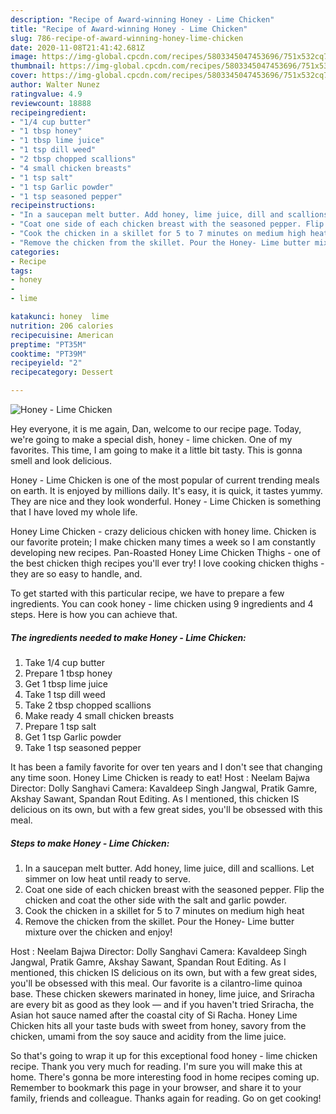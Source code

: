 ```yaml
---
description: "Recipe of Award-winning Honey - Lime Chicken"
title: "Recipe of Award-winning Honey - Lime Chicken"
slug: 786-recipe-of-award-winning-honey-lime-chicken
date: 2020-11-08T21:41:42.681Z
image: https://img-global.cpcdn.com/recipes/5803345047453696/751x532cq70/honey-lime-chicken-recipe-main-photo.jpg
thumbnail: https://img-global.cpcdn.com/recipes/5803345047453696/751x532cq70/honey-lime-chicken-recipe-main-photo.jpg
cover: https://img-global.cpcdn.com/recipes/5803345047453696/751x532cq70/honey-lime-chicken-recipe-main-photo.jpg
author: Walter Nunez
ratingvalue: 4.9
reviewcount: 18888
recipeingredient:
- "1/4 cup butter"
- "1 tbsp honey"
- "1 tbsp lime juice"
- "1 tsp dill weed"
- "2 tbsp chopped scallions"
- "4 small chicken breasts"
- "1 tsp salt"
- "1 tsp Garlic powder"
- "1 tsp seasoned pepper"
recipeinstructions:
- "In a saucepan melt butter. Add honey, lime juice, dill and scallions. Let simmer on low heat until ready to serve."
- "Coat one side of each chicken breast with the seasoned pepper. Flip the chicken and coat the other side with the salt and garlic powder."
- "Cook the chicken in a skillet for 5 to 7 minutes on medium high heat"
- "Remove the chicken from the skillet. Pour the Honey- Lime butter mixture over the chicken and enjoy!"
categories:
- Recipe
tags:
- honey
- 
- lime

katakunci: honey  lime 
nutrition: 206 calories
recipecuisine: American
preptime: "PT35M"
cooktime: "PT39M"
recipeyield: "2"
recipecategory: Dessert

---
```



![Honey - Lime Chicken](https://img-global.cpcdn.com/recipes/5803345047453696/751x532cq70/honey-lime-chicken-recipe-main-photo.jpg)

Hey everyone, it is me again, Dan, welcome to our recipe page. Today, we're going to make a special dish, honey - lime chicken. One of my favorites. This time, I am going to make it a little bit tasty. This is gonna smell and look delicious.

Honey - Lime Chicken is one of the most popular of current trending meals on earth. It is enjoyed by millions daily. It's easy, it is quick, it tastes yummy. They are nice and they look wonderful. Honey - Lime Chicken is something that I have loved my whole life.

Honey Lime Chicken - crazy delicious chicken with honey lime. Chicken is our favorite protein; I make chicken many times a week so I am constantly developing new recipes. Pan-Roasted Honey Lime Chicken Thighs - one of the best chicken thigh recipes you&#39;ll ever try! I love cooking chicken thighs - they are so easy to handle, and.


To get started with this particular recipe, we have to prepare a few ingredients. You can cook honey - lime chicken using 9 ingredients and 4 steps. Here is how you can achieve that.

<!--inarticleads1-->

##### The ingredients needed to make Honey - Lime Chicken:

1. Take 1/4 cup butter
1. Prepare 1 tbsp honey
1. Get 1 tbsp lime juice
1. Take 1 tsp dill weed
1. Take 2 tbsp chopped scallions
1. Make ready 4 small chicken breasts
1. Prepare 1 tsp salt
1. Get 1 tsp Garlic powder
1. Take 1 tsp seasoned pepper


It has been a family favorite for over ten years and I don&#39;t see that changing any time soon. Honey Lime Chicken is ready to eat! Host : Neelam Bajwa Director: Dolly Sanghavi Camera: Kavaldeep Singh Jangwal, Pratik Gamre, Akshay Sawant, Spandan Rout Editing. As I mentioned, this chicken IS delicious on its own, but with a few great sides, you&#39;ll be obsessed with this meal. 

<!--inarticleads2-->

##### Steps to make Honey - Lime Chicken:

1. In a saucepan melt butter. Add honey, lime juice, dill and scallions. Let simmer on low heat until ready to serve.
1. Coat one side of each chicken breast with the seasoned pepper. Flip the chicken and coat the other side with the salt and garlic powder.
1. Cook the chicken in a skillet for 5 to 7 minutes on medium high heat
1. Remove the chicken from the skillet. Pour the Honey- Lime butter mixture over the chicken and enjoy!


Host : Neelam Bajwa Director: Dolly Sanghavi Camera: Kavaldeep Singh Jangwal, Pratik Gamre, Akshay Sawant, Spandan Rout Editing. As I mentioned, this chicken IS delicious on its own, but with a few great sides, you&#39;ll be obsessed with this meal. Our favorite is a cilantro-lime quinoa base. These chicken skewers marinated in honey, lime juice, and Sriracha are every bit as good as they look — and if you haven&#39;t tried Sriracha, the Asian hot sauce named after the coastal city of Si Racha. Honey Lime Chicken hits all your taste buds with sweet from honey, savory from the chicken, umami from the soy sauce and acidity from the lime juice. 

So that's going to wrap it up for this exceptional food honey - lime chicken recipe. Thank you very much for reading. I'm sure you will make this at home. There's gonna be more interesting food in home recipes coming up. Remember to bookmark this page in your browser, and share it to your family, friends and colleague. Thanks again for reading. Go on get cooking!
